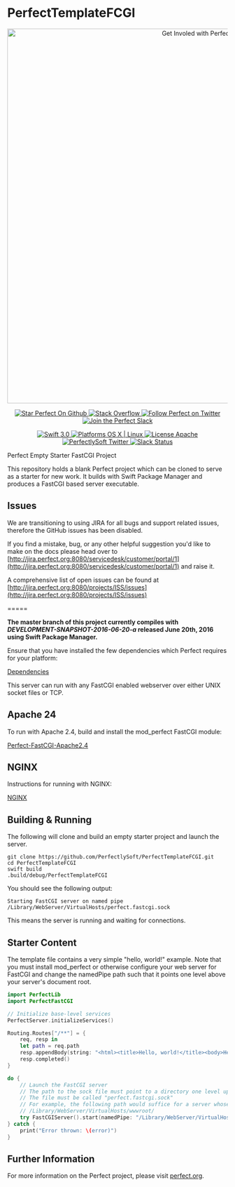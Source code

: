 # PerfectTemplateFCGI

<p align="center">
    <a href="http://perfect.org/get-involved.html" target="_blank">
        <img src="http://perfect.org/assets/github/perfect_github_2_0_0.jpg" alt="Get Involed with Perfect!" width="854" />
    </a>
</p>

<p align="center">
    <a href="https://github.com/PerfectlySoft/Perfect" target="_blank">
        <img src="http://www.perfect.org/github/Perfect_GH_button_1_Star.jpg" alt="Star Perfect On Github" />
    </a>  
    <a href="http://stackoverflow.com/questions/tagged/perfect" target="_blank">
        <img src="http://www.perfect.org/github/perfect_gh_button_2_SO.jpg" alt="Stack Overflow" />
    </a>  
    <a href="https://twitter.com/perfectlysoft" target="_blank">
        <img src="http://www.perfect.org/github/Perfect_GH_button_3_twit.jpg" alt="Follow Perfect on Twitter" />
    </a>  
    <a href="http://perfect.ly" target="_blank">
        <img src="http://www.perfect.org/github/Perfect_GH_button_4_slack.jpg" alt="Join the Perfect Slack" />
    </a>
</p>

<p align="center">
    <a href="https://developer.apple.com/swift/" target="_blank">
        <img src="https://img.shields.io/badge/Swift-3.0-orange.svg?style=flat" alt="Swift 3.0">
    </a>
    <a href="https://developer.apple.com/swift/" target="_blank">
        <img src="https://img.shields.io/badge/Platforms-OS%20X%20%7C%20Linux%20-lightgray.svg?style=flat" alt="Platforms OS X | Linux">
    </a>
    <a href="http://perfect.org/licensing.html" target="_blank">
        <img src="https://img.shields.io/badge/License-Apache-lightgrey.svg?style=flat" alt="License Apache">
    </a>
    <a href="http://twitter.com/PerfectlySoft" target="_blank">
        <img src="https://img.shields.io/badge/Twitter-@PerfectlySoft-blue.svg?style=flat" alt="PerfectlySoft Twitter">
    </a>
    <a href="http://perfect.ly" target="_blank">
        <img src="http://perfect.ly/badge.svg" alt="Slack Status">
    </a>
</p>

Perfect Empty Starter FastCGI Project

This repository holds a blank Perfect project which can be cloned to serve as a starter for new work. It builds with Swift Package Manager and produces a FastCGI based server executable.

## Issues

We are transitioning to using JIRA for all bugs and support related issues, therefore the GitHub issues has been disabled.

If you find a mistake, bug, or any other helpful suggestion you'd like to make on the docs please head over to [http://jira.perfect.org:8080/servicedesk/customer/portal/1](http://jira.perfect.org:8080/servicedesk/customer/portal/1) and raise it.

A comprehensive list of open issues can be found at [http://jira.perfect.org:8080/projects/ISS/issues](http://jira.perfect.org:8080/projects/ISS/issues)

=====

**The master branch of this project currently compiles with *DEVELOPMENT-SNAPSHOT-2016-06-20-a* released June 20th, 2016 using Swift Package Manager.**

Ensure that you have installed the few dependencies which Perfect requires for your platform:

[Dependencies](https://github.com/PerfectlySoft/Perfect/wiki/Dependencies)

This server can run with any FastCGI enabled webserver over either UNIX socket files or TCP.

## Apache 24
To run with Apache 2.4, build and install the mod_perfect FastCGI module:

[Perfect-FastCGI-Apache2.4](https://github.com/PerfectlySoft/Perfect-FastCGI-Apache2.4)

## NGINX
Instructions for running with NGINX:

[NGINX](https://github.com/PerfectlySoft/Perfect/wiki/NGINX)

## Building & Running

The following will clone and build an empty starter project and launch the server.

```
git clone https://github.com/PerfectlySoft/PerfectTemplateFCGI.git
cd PerfectTemplateFCGI
swift build
.build/debug/PerfectTemplateFCGI
```

You should see the following output:

```
Starting FastCGI server on named pipe /Library/WebServer/VirtualHosts/perfect.fastcgi.sock
```

This means the server is running and waiting for connections.

## Starter Content

The template file contains a very simple "hello, world!" example. Note that you must install mod_perfect or otherwise configure your web server for FastCGI and change the namedPipe path such that it points one level above your server's document root.

```swift
import PerfectLib
import PerfectFastCGI

// Initialize base-level services
PerfectServer.initializeServices()

Routing.Routes["/**"] = {
    req, resp in
    let path = req.path
    resp.appendBody(string: "<html><title>Hello, world!</title><body>Hello, world!</body></html>")
    resp.completed()
}

do {
    // Launch the FastCGI server
    // The path to the sock file must point to a directory one level up from the site's document root.
    // The file must be called "perfect.fastcgi.sock"
    // For example, the following path would suffice for a server whose document root is:
    // /Library/WebServer/VirtualHosts/wwwroot/
    try FastCGIServer().start(namedPipe: "/Library/WebServer/VirtualHosts/perfect.fastcgi.sock")
} catch {
    print("Error thrown: \(error)")
}
```



## Further Information
For more information on the Perfect project, please visit [perfect.org](http://perfect.org).
